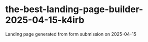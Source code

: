 # the-best-landing-page-builder-2025-04-15-k4irb
Landing page generated from form submission on 2025-04-15
